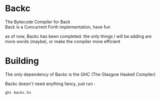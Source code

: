 # Backc
The Bytecode Compiler for Back   
Back is a Concurrent Forth implementation, have fun

as of now, Backc has been completed.
the only things i will be adding are more words (maybe), or make the compiler more efficient

# Building
The only dependency of Backc is the GHC (The Glasgow Haskell Compiler)

Backc doesn't need anything fancy, just run :
```shell
ghc backc.hs
```
